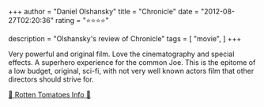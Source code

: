 +++
author = "Daniel Olshansky"
title = "Chronicle"
date = "2012-08-27T02:20:36"
rating = "⭐⭐⭐⭐"

description = "Olshansky's review of Chronicle"
tags = [
    "movie",
]
+++


Very powerful and original film. Love the cinematography and special effects. A superhero experience for the common Joe. This is the epitome of a low budget, original, sci-fi, with not very well known actors film that other directors should strive for.

[🍅 Rotten Tomatoes Info 🍅](https://www.rottentomatoes.com//m/chronicle)